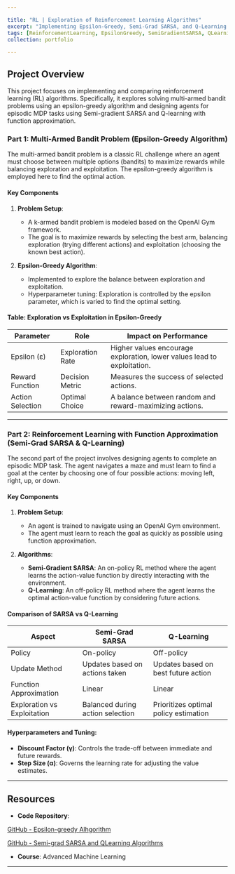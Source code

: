 ```yaml
---

title: "RL | Exploration of Reinforcement Learning Algorithms"
excerpt: "Implementing Epsilon-Greedy, Semi-Grad SARSA, and Q-Learning for solving multi-armed bandit and episodic MDP tasks"
tags: [ReinforcementLearning, EpsilonGreedy, SemiGradientSARSA, QLearning, MultiArmedBandit, FunctionApproximation, OnPolicy, OffPolicy, ExplorationExploitation, OpenAIGym]
collection: portfolio

---
```


## Project Overview

This project focuses on implementing and comparing reinforcement learning (RL) algorithms. Specifically, it explores solving multi-armed bandit problems using an epsilon-greedy algorithm and designing agents for episodic MDP tasks using Semi-gradient SARSA and Q-learning with function approximation. 

### Part 1: Multi-Armed Bandit Problem (Epsilon-Greedy Algorithm)

The multi-armed bandit problem is a classic RL challenge where an agent must choose between multiple options (bandits) to maximize rewards while balancing exploration and exploitation. The epsilon-greedy algorithm is employed here to find the optimal action.

#### Key Components

1. **Problem Setup**:
   - A k-armed bandit problem is modeled based on the OpenAI Gym framework.
   - The goal is to maximize rewards by selecting the best arm, balancing exploration (trying different actions) and exploitation (choosing the known best action).

2. **Epsilon-Greedy Algorithm**:
   - Implemented to explore the balance between exploration and exploitation.
   - Hyperparameter tuning: Exploration is controlled by the epsilon parameter, which is varied to find the optimal setting.

#### Table: Exploration vs Exploitation in Epsilon-Greedy

| Parameter       | Role            | Impact on Performance          |
|-----------------|-----------------|--------------------------------|
| Epsilon (ε)     | Exploration Rate| Higher values encourage exploration, lower values lead to exploitation. |
| Reward Function | Decision Metric | Measures the success of selected actions. |
| Action Selection| Optimal Choice  | A balance between random and reward-maximizing actions. |

---

### Part 2: Reinforcement Learning with Function Approximation (Semi-Grad SARSA & Q-Learning)

The second part of the project involves designing agents to complete an episodic MDP task. The agent navigates a maze and must learn to find a goal at the center by choosing one of four possible actions: moving left, right, up, or down. 

#### Key Components

1. **Problem Setup**:
   - An agent is trained to navigate using an OpenAI Gym environment.
   - The agent must learn to reach the goal as quickly as possible using function approximation.

2. **Algorithms**:
   - **Semi-Gradient SARSA**: An on-policy RL method where the agent learns the action-value function by directly interacting with the environment.
   - **Q-Learning**: An off-policy RL method where the agent learns the optimal action-value function by considering future actions.

#### Comparison of SARSA vs Q-Learning

| Aspect                  | Semi-Grad SARSA                         | Q-Learning                         |
|-------------------------|-----------------------------------------|------------------------------------|
| Policy                   | On-policy                              | Off-policy                        |
| Update Method            | Updates based on actions taken         | Updates based on best future action|
| Function Approximation   | Linear                                 | Linear                            |
| Exploration vs Exploitation | Balanced during action selection     | Prioritizes optimal policy estimation |

#### Hyperparameters and Tuning:
- **Discount Factor (γ)**: Controls the trade-off between immediate and future rewards.
- **Step Size (α)**: Governs the learning rate for adjusting the value estimates.

---

## Resources

- **Code Repository**: 

[GitHub - Epsilon-greedy Alhgorithm](https://github.com/RiccardoCampanella/Reinforcement_Learning/tree/main/Mutli-armed_Bandit_Algorithm)

[GitHub - Semi-grad SARSA and QLearning Algorithms](https://github.com/RiccardoCampanella/Reinforcement_Learning/tree/main/Robot_in_a_Maze)

- **Course**: Advanced Machine Learning

--- 
